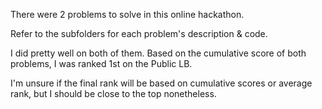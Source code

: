 There were 2 problems to solve in this online hackathon. 

Refer to the subfolders for each problem's description & code.

I did pretty well on both of them. Based on the cumulative score of both problems, I was ranked 1st on the Public LB. 

I'm unsure if the final rank will be based on cumulative scores or average rank, but I should be close to the top nonetheless.
